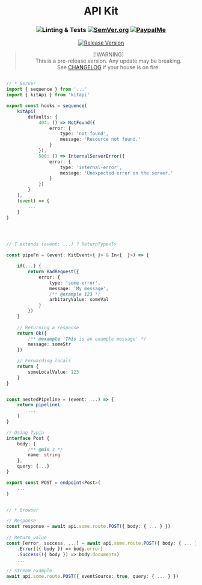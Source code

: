 <h1 align="center">API Kit</h1>
<h3 align="center">

![Linting & Tests](https://github.com/refzlund/api-kit/actions/workflows/main.yml/badge.svg)
[![SemVer.org](https://img.shields.io/badge/Semantic_Versioning-v2-orange)](https://semver.org/)
[![PaypalMe](https://img.shields.io/badge/Donate-%40Refzlund-green?logo=paypal)](https://www.paypal.com/paypalme/refzlund)

</h3>

<div align="center">

[![Release Version](https://img.shields.io/github/v/release/refzlund/api-kit?style=for-the-badge&label=PRE-RELEASE&labelColor=8a0000&color=FF0000)](https://www.npmjs.com/package/giraffe)

</div>

<blockquote align="center">

[!WARNING]<br>
This is a pre-release version. Any update may be breaking.<br>
See [CHANGELOG](./CHANGELOG.md) if your house is on fire.

</blockquote>



```ts

// * Server
import { sequence } from '...'
import { kitApi } from 'kitapi'

export const hooks = sequence(
	kitApi(
		defaults: {
			404: () => NotFound({ 
				error: { 
					type: 'not-found', 
					message: 'Resource not found.'
				}
			}),
			500: () => InternalServerError({
				error: { 
					type: 'internal-error',
					message: 'Unexpected error on the server.'
				}
			})
		}
	),
	(event) => {
		...
	}
)




// T extends (event: ...) ? ReturnType<T>

const pipeFn = (event: KitEvent<{ }> & In<{  }>) => {

	if(...) {
		return BadRequest({
			error: {
				type: 'some-error',
				message: 'My message',
				/** @example 123 */
				arbitaryValue: someVal
			}
		})
	}
	
	// Returning a response
	return Ok({
		/** @example 'This is an example message' */
		message: someStr
	})

	// Forwarding locals
	return {
		someLocalValue: 123
	}
}


const nestedPipeline = (event: ...) => {
	return pipeline(
		...
	)
}

// Using Typia
interface Post {
	body: {
		/** @min 3 */
		name: string
	},
	query: {...}
}

export const POST = endpoint<Post>(
	...
)


// * Browser

// Response
const response = await api.some.route.POST({ body: { ... } })
	 
// Return value
const [error, success, ...] = await api.some.route.POST({ body: { ... } }).$
	.Error(({ body }) => body.error)
	.Success(({ body }) => body.documents)
	...

// Stream example
await api.some.route.POST({ eventSource: true, query: { ... } })


```

